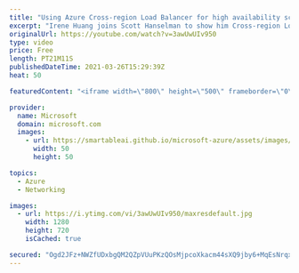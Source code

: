 ```yaml
---
title: "Using Azure Cross-region Load Balancer for high availability scenarios | Azure Friday"
excerpt: "Irene Huang joins Scott Hanselman to show him Cross-region Load Balancer, which recently became available for Public Preview. Cross-region Load Balancer is a Public layer-4 network load balancer serving as a single point of contact for global traffic. It provides efficient routing by leveraging Microsoft's"
originalUrl: https://youtube.com/watch?v=3awUwUIv950
type: video
price: Free
length: PT21M11S
publishedDateTime: 2021-03-26T15:29:39Z
heat: 50

featuredContent: "<iframe width=\"800\" height=\"500\" frameborder=\"0\" src=\"https://www.youtube.com/embed/3awUwUIv950\" allow=\"accelerometer; autoplay; encrypted-media; gyroscope; picture-in-picture\" allowfullscreen></iframe>"

provider:
  name: Microsoft
  domain: microsoft.com
  images:
    - url: https://smartableai.github.io/microsoft-azure/assets/images/organizations/microsoft.com-50x50.jpg
      width: 50
      height: 50

topics:
  - Azure
  - Networking

images:
  - url: https://i.ytimg.com/vi/3awUwUIv950/maxresdefault.jpg
    width: 1280
    height: 720
    isCached: true

secured: "Ogd2JFz+NWZfUDxbgQM2QZpVUuPKzQOsMjpcoXkacm44sXQ9jby6+MqEsNrqxePgdJm/Sy5XmI6pDvrLQu4YEcwqE+gIe018k2vJVQK6gCh5YPK2BgCoVHZH7YwOzOvR4jSxddiXD54jC4AB3bpY8vpftUoFZBLgyzOaRDp1RN0S8Z+EG/rlxumwgt6bLQA0BlpZVrmheJvGMmkTUnClL5+iGWXb4mO35b92wDy23C4u6tdEIgan3fjSH5XR0eJDm9p4aDlfg5dGKGFhBSModkyWaGNG+3ARwT+hdwoqRNJGsJtkk+Ystld/AX0JLvkbGkCyCdAme110OucBjOJioNFjgqGvPYecbVaxlAtgUizyUvpqbf+Yxr+eIymZfLKsRueZ5pbx2DfINlk3x5Iz/WUoKmJCdQs0aOY49Py5b90=;AJpBtFCX4DfJNOn77O85ag=="
---
```


